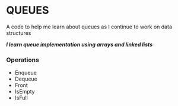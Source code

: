 # QUEUES
A code to help me learn about queues as I continue to work on data structures

***I learn queue implementation using arrays and linked lists***



### Operations
- Enqueue
- Dequeue
- Front
- IsEmpty
- IsFull
